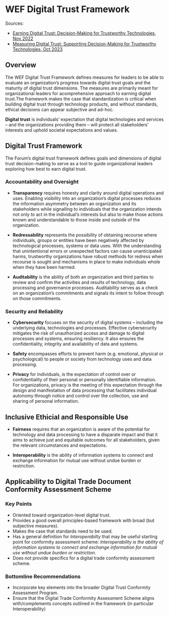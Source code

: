 # WEF Digital Trust Framework

Sources:

* [Earning Digital Trust: Decision-Making for Trustworthy Technologies, Nov 2022](https://www3.weforum.org/docs/WEF_Earning_Digital_Trust_2022.pdf)
* [Measuring Digital Trust: Supporting Decision-Making for Trustworthy Technologies, Oct 2023](https://www3.weforum.org/docs/WEF_Measuring_Digital_Trust_2023.pdf)

## Overview

The WEF Digital Trust Framework defines measures for leaders to be able to evaluate an organization’s progress towards digital trust goals and the maturity of digital trust dimensions. The measures are primarily meant for organizational leaders for acomprehensive approach to
earning digital trust.The framework makes the case that standardization is critical when building digital trust through technology products, and without standards, ethical decisions can appear subjective and ad-hoc.

**Digital trust** is individuals’ expectation that digital technologies and services – and the organizations providing them – will protect all stakeholders’ interests and uphold societal expectations and values.

## Digital Trust Framework

The Forum’s digital trust framework defines goals and dimensions of digital trust decision-making to serve as a tool to guide organizational leaders exploring how best to earn digital trust.

### Accountability and Oversight

* **Transparency** requires honesty and clarity around digital operations and uses. Enabling visibility into an organization’s digital processes reduces the information asymmetry between an organization and its stakeholders while signalling to individuals that the organization intends not only to act in the individual’s interests but also to make those actions known and understandable to those inside and outside of the organization.

* **Redressability** represents the possibility of obtaining recourse where individuals, groups or entities have been negatively affected by technological processes, systems or data uses. With the understanding that unintentional errors or unexpected factors can cause unanticipated harms, trustworthy organizations have robust methods for redress when recourse is sought and mechanisms in place to make individuals whole when they have been harmed.

* **Auditability** is the ability of both an organization and third parties to review and confirm the activities and results of technology, data processing and governance processes. Auditability serves as a check on an organization’s commitments and signals its intent to follow through on those commitments.

### Security and Reliability

* **Cybersecurity** focuses on the security of digital systems – including the underlying data, technologies and processes. Effective cybersecurity mitigates the risk of unauthorized access and damage to digital processes and systems, ensuring resiliency. It also ensures the confidentiality, integrity and availability of data and systems.

* **Safety** encompasses efforts to prevent harm (e.g. emotional, physical or psychological) to people or society from technology uses and data processing.

* **Privacy** for individuals, is the expectation of control over or confidentiality of their personal or personally identifiable information. For organizations, privacy is the meeting of this expectation through the design and manifestation of data processing that facilitates individual autonomy through notice and control over the collection, use and sharing of personal information.

## Inclusive Ethicial and Responsible Use

* **Fairness** requires that an organization is aware of the potential for technology and data processing to have a disparate impact and that it aims to achieve just and equitable outcomes for all stakeholders, given the relevant circumstances and expectations.

* **Interoperability** is the ability of information systems to connect and exchange information for mutual use without undue burden or restriction.

## Applicability to Digital Trade Document Conformity Assessment Scheme

### Key Points

* Oriented toward organization-level digital trust.
* Provides a good overall principles-based framework with broad (but subjective measures).
* Makes the case that standards need to be used.
* Has a general definition for *Interoperabilty* that may be useful starting point for conformity assessment scheme: *Interoperability is the ability of information systems to connect and exchange information for mutual use without undue burden or restriction.*
* Does not provide specifics for a digital trade conformity assessment scheme.

### Bottomline Recommendations

* Incorporate key elements into the broader Digital Trust Conformity Assessment Program.
* Ensure that the Digital Trade Conformity Assessment Scheme aligns with/complements concepts outlined in the framework (in particular Interoperability)
